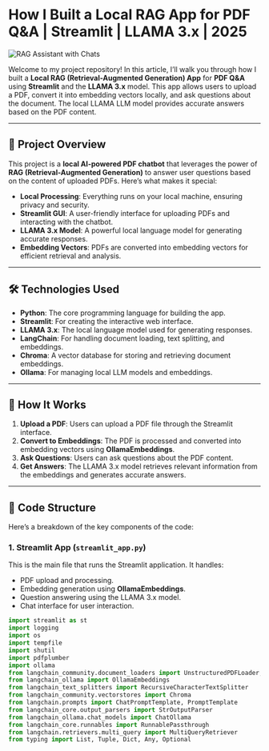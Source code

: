 # How I Built a Local RAG App for PDF Q&A | Streamlit | LLAMA 3.x | 2025

![RAG Assistant with Chats](rag_assistant_with_chats.png)

Welcome to my project repository! In this article, I’ll walk you through how I built a **Local RAG (Retrieval-Augmented Generation) App** for **PDF Q&A** using **Streamlit** and the **LLAMA 3.x** model. This app allows users to upload a PDF, convert it into embedding vectors locally, and ask questions about the document. The local LLAMA LLM model provides accurate answers based on the PDF content.

---

## 📌 **Project Overview**

This project is a **local AI-powered PDF chatbot** that leverages the power of **RAG (Retrieval-Augmented Generation)** to answer user questions based on the content of uploaded PDFs. Here’s what makes it special:

- **Local Processing**: Everything runs on your local machine, ensuring privacy and security.
- **Streamlit GUI**: A user-friendly interface for uploading PDFs and interacting with the chatbot.
- **LLAMA 3.x Model**: A powerful local language model for generating accurate responses.
- **Embedding Vectors**: PDFs are converted into embedding vectors for efficient retrieval and analysis.

---

## 🛠️ **Technologies Used**

- **Python**: The core programming language for building the app.
- **Streamlit**: For creating the interactive web interface.
- **LLAMA 3.x**: The local language model used for generating responses.
- **LangChain**: For handling document loading, text splitting, and embeddings.
- **Chroma**: A vector database for storing and retrieving document embeddings.
- **Ollama**: For managing local LLM models and embeddings.

---

## 🚀 **How It Works**

1. **Upload a PDF**: Users can upload a PDF file through the Streamlit interface.
2. **Convert to Embeddings**: The PDF is processed and converted into embedding vectors using **OllamaEmbeddings**.
3. **Ask Questions**: Users can ask questions about the PDF content.
4. **Get Answers**: The LLAMA 3.x model retrieves relevant information from the embeddings and generates accurate answers.

---

## 📂 **Code Structure**

Here’s a breakdown of the key components of the code:

### **1. Streamlit App (`streamlit_app.py`)**
This is the main file that runs the Streamlit application. It handles:
- PDF upload and processing.
- Embedding generation using **OllamaEmbeddings**.
- Question answering using the LLAMA 3.x model.
- Chat interface for user interaction.

```python
import streamlit as st
import logging
import os
import tempfile
import shutil
import pdfplumber
import ollama
from langchain_community.document_loaders import UnstructuredPDFLoader, PyPDFLoader
from langchain_ollama import OllamaEmbeddings
from langchain_text_splitters import RecursiveCharacterTextSplitter
from langchain_community.vectorstores import Chroma
from langchain.prompts import ChatPromptTemplate, PromptTemplate
from langchain_core.output_parsers import StrOutputParser
from langchain_ollama.chat_models import ChatOllama
from langchain_core.runnables import RunnablePassthrough
from langchain.retrievers.multi_query import MultiQueryRetriever
from typing import List, Tuple, Dict, Any, Optional
